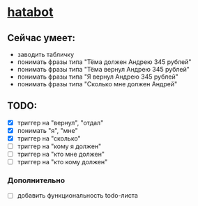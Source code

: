 # [hatabot](https://t.me/hatabot)


## Сейчас умеет: 
- заводить табличку
- понимать фразы типа "Тёма должен Андрею 345 рублей"
- понимать фразы типа "Тёма вернул Андрею 345 рублей"
- понимать фразы типа "Я вернул Андрею 345 рублей"
- понимать фразы типа "Сколько мне должен Андрей"

## TODO: 
- [x] триггер на "вернул", "отдал"
- [x] понимать "я", "мне"
- [x] триггер на "сколько" 
- [ ] триггер на "кому я должен" 
- [ ] триггер на "кто мне должен" 
- [ ] триггер на "кто кому должен"
    
### Дополнительно 
- [ ] добавить функциональность todo-листа 
